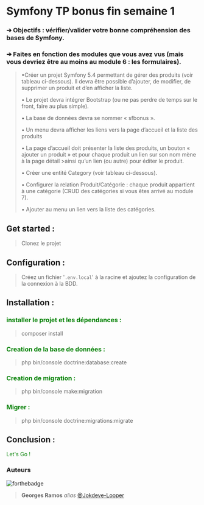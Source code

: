 # Symfony TP bonus fin semaine 1
### ➔ Objectifs : vérifier/valider votre bonne compréhension des bases de Symfony.
### ➔ Faites en fonction des modules que vous avez vus (mais vous devriez être au moins au module 6 : les formulaires).

>•Créer un projet Symfony 5.4 permettant de gérer des produits (voir tableau ci-dessous). Il devra être possible d’ajouter, de modifier, de supprimer un produit et d’en afficher la liste.
>
>• Le projet devra intégrer Bootstrap (ou ne pas perdre de temps sur le front, faire au plus simple).
>
>• La base de données devra se nommer « sfbonus ».
>
>• Un menu devra afficher les liens vers la page d’accueil et la liste des produits
>
>• La page d’accueil doit présenter la liste des produits, un bouton « ajouter un produit » et pour chaque produit un lien sur son nom mène à la page détail >ainsi qu’un lien (ou autre) pour éditer le produit.
>
>• Créer une entité Category (voir tableau ci-dessous).
>
>• Configurer la relation Produit/Catégorie : chaque produit appartient à une catégorie (CRUD des catégories si vous êtes arrivé au module 7).
>
>• Ajouter au menu un lien vers la liste des catégories.

>
## Get started :
> Clonez le projet
## Configuration : 
>Créez un fichier '` .env.local `' à la racine et ajoutez la configuration de la connexion à la BDD.

## Installation : 

### <span style="color:green">installer le projet et les dépendances : </span>
> composer install

### <span style="color:green">Creation de la base de données : </span>
> php bin/console doctrine:database:create

### <span style="color:green">Creation de migration :  </span>
> php bin/console make:migration


### <span style="color:green">Migrer : </span>
> php bin/console doctrine:migrations:migrate

## Conclusion :
 <span style="color:green">Let's Go !</span>

 ### Auteurs
![forthebadge](https://forthebadge.com/images/badges/built-by-developers.svg)
> **Georges Ramos** _alias_ [@Jokdeve-Looper](https://github.com/Jokdeve-0)

